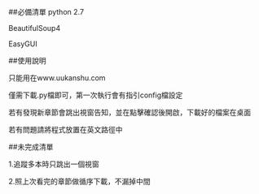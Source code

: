 ##必備清單
python 2.7

BeautifulSoup4

EasyGUI

##使用說明

只能用在www.uukanshu.com

僅需下載.py檔即可，第一次執行會有指引config檔設定

若有發現新章節會跳出視窗告知，並在點擊確認後開啟，下載好的檔案在桌面

若有問題請將程式放置在英文路徑中

##未完成清單

1.追蹤多本時只跳出一個視窗

2.照上次看完的章節做循序下載，不漏掉中間
